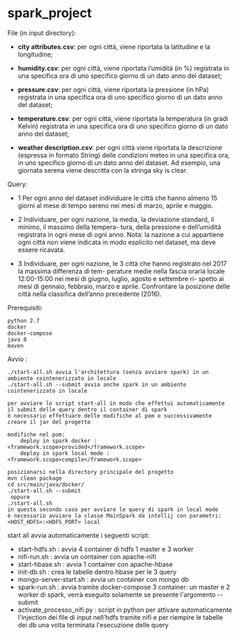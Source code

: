 # spark_project


File (in input directory): 

  * __city attributes.csv__: per ogni città, viene riportata la latitudine e la longitudine;

  * __humidity.csv__: per ogni città, viene riportata l’umidità (in %) registrata in una specifica ora di uno
  specifico giorno di un dato anno del dataset;

  * __pressure.csv__: per ogni città, viene riportata la pressione (in hPa) registrata in una specifica ora
  di uno specifico giorno di un dato anno del dataset;

  * __temperature.csv__: per ogni città, viene riportata la temperatura (in gradi Kelvin) registrata in una
  specifica ora di uno specifico giorno di un dato anno del dataset;

  * __weather description.csv__: per ogni città viene riportata la descrizione (espressa in formato
  String) delle condizioni meteo in una specifica ora, in uno specifico giorno di un dato anno del
  dataset. Ad esempio, una giornata serena viene descritta con la stringa sky is clear.

Query: 

  * 1 Per ogni anno del dataset individuare le città che hanno almeno 15 giorni al mese di tempo sereno nei
  mesi di marzo, aprile e maggio.

  * 2 Individuare, per ogni nazione, la media, la deviazione standard, il minimo, il massimo della tempera-
  tura, della pressione e dell’umidità registrata in ogni mese di ogni anno.
  Nota: la nazione a cui appartiene ogni città non viene indicata in modo esplicito nel dataset, ma deve
  essere ricavata.

  * 3 Individuare, per ogni nazione, le 3 città che hanno registrato nel 2017 la massima differenza di tem-
  perature medie nella fascia oraria locale 12:00-15:00 nei mesi di giugno, luglio, agosto e settembre ri-
  spetto ai mesi di gennaio, febbraio, marzo e aprile. Confrontare la posizione delle città nella classifica
  dell’anno precedente (2016).
  
  
Prerequisiti:

    python 2.7
    docker
    docker-compose
    java 8
    maven
    
Avvio :
    
    ./start-all.sh avvia l'architettura (senza avviare spark) in un ambiente cointenerizzato in locale
    ./start-all.sh --submit avvia anche spark in un ambiente cointenerizzato in locale
   
    per avviare lo script start-all in modo che effettui automaticamente il submit delle query dentro il container di spark 
    è necessario effettuare delle modifiche al pom e successivamente creare il jar del progetto
        
    modifiche nel pom:
        deploy in spark docker :  <framework.scope>provided</framework.scope>
        deploy in spark local mode : <framework.scope>compile</framework.scope>
         
    posizionarsi nella directory principale del progetto
    mvn clean package
    cd src/main/java/docker/
    ./start-all.sh --submit
     oppure 
    ./start-all.sh 
    in questo secondo caso per avviare le query di spark in local mode 
    è necessario avviare la classe MainSpark da intellij con parametri: <HOST_HDFS>:<HDFS_PORT> local
    
    
    
    
start all avvia automaticamente i seguenti script:
   * start-hdfs.sh : avvia 4 container di hdfs 1 master e 3 worker
   * nifi-run.sh : avvia un container con apache-nifi
   * start-hbase.sh : avvia 1 container con apache-hbase
   * init-db.sh : crea le tabelle dentro hbase per le 3 query
   * mongo-server-start.sh : avvia un container con mongo db
   * spark-run.sh : avvia tramite docker-compose 3 container: un master e 2 worker di spark, verrà eseguito solamente se presente l'argomento --submit
   * activate_processo_nifi.py : script in python per attivare automaticamente l'injection dei file di input nell'hdfs tramite nifi
       e per riempire le tabelle dei db una volta terminata l'esecuzione delle query
       
    
    
